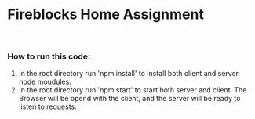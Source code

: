 # Fireblocks Home Assignment 

<br />

### How to run this code:
1. In the root directory run 'npm install' to install both client and server node moudules.
2. In the root directory run 'npm start' to start both server and client. The Browser will be opend with the client, and the server will be ready to listen to requests.


